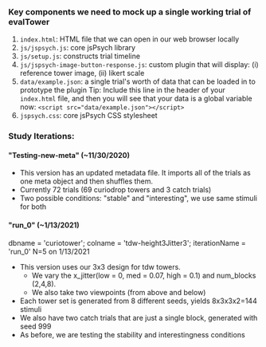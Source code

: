 ### Key components we need to mock up a single working trial of evalTower

1. `index.html`: HTML file that we can open in our web browser locally
2. `js/jspsych.js`: core jsPsych library 
3. `js/setup.js`: constructs trial timeline
4. `js/jspsych-image-button-response.js`: custom plugin that will display: (i) reference tower image, (ii) likert scale
5. `data/example.json`: a single trial's worth of data that can be loaded in to prototype the plugin
Tip: Include this line in the header of your `index.html` file, and then you will see that your data is a global variable now: 
`<script src="data/example.json"></script>`
6. `jspsych.css`: core jsPsych CSS stylesheet


### Study Iterations:
#### "Testing-new-meta" (~11/30/2020) 
 - This version has an updated metadata file. It imports all of the trials as one meta object and then shuffles them.
 - Currently 72 trials (69 curiodrop towers and 3 catch trials)
 - Two possible conditions: "stable" and "interesting", we use same stimuli for both
 
#### "run_0" (~1/13/2021)
dbname = 'curiotower';
colname = 'tdw-height3Jitter3';
iterationName = 'run_0'
N=5 on 1/13/2021
 - This version uses our 3x3 design for tdw towers. 
    - We vary the x_jitter(low = 0, med = 0.07, high = 0.1) and num_blocks (2,4,8).
    - We also take two viewpoints (from above and below)
 - Each tower set is generated from 8 different seeds, yields 8x3x3x2=144 stimuli
 - We also have two catch trials that are just a single block, generated with seed 999
 - As before, we are testing the stability and interestingness conditions
